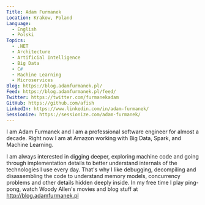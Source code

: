 ```yaml
---
Title: Adam Furmanek
Location: Krakow, Poland
Language:
  - English
  - Polski
Topics:
  - .NET
  - Architecture
  - Artificial Intelligence
  - Big Data
  - C#
  - Machine Learning
  - Microservices
Blog: https://blog.adamfurmanek.pl/
Feed: https://blog.adamfurmanek.pl/feed/
Twitter: https://twitter.com/furmanekadam
GitHub: https://github.com/afish
LinkedIn: https://www.linkedin.com/in/adam-furmanek/
Sessionize: https://sessionize.com/adam-furmanek/
---
```

I am Adam Furmanek and I am a professional software engineer for almost a decade. Right now I am at Amazon working with Big Data, Spark, and Machine Learning.

I am always interested in digging deeper, exploring machine code and going through implementation details to better understand internals of the technologies I use every day. That's why I like debugging, decompiling and disassembling the code to understand memory models, concurrency problems and other details hidden deeply inside. In my free time I play ping-pong, watch Woody Allen's movies and blog stuff at http://blog.adamfurmanek.pl
